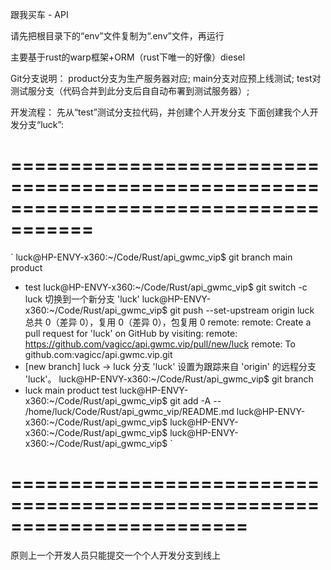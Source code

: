 跟我买车 - API

请先把根目录下的“env”文件复制为“.env”文件，再运行

主要基于rust的warp框架+ORM（rust下唯一的好像）diesel

Git分支说明：
product分支为生产服务器对应;
main分支对应预上线测试; 
test对测试服分支（代码合并到此分支后自自动布署到测试服务器）;

开发流程：
先从“test”测试分支拉代码，并创建个人开发分支
下面创建我个人开发分支“luck”:
# =====================================================================================
`
luck@HP-ENVY-x360:~/Code/Rust/api_gwmc_vip$ git branch
  main
  product
* test
luck@HP-ENVY-x360:~/Code/Rust/api_gwmc_vip$ git switch -c luck
切换到一个新分支 'luck'
luck@HP-ENVY-x360:~/Code/Rust/api_gwmc_vip$ git push --set-upstream origin luck
总共 0（差异 0），复用 0（差异 0），包复用 0
remote: 
remote: Create a pull request for 'luck' on GitHub by visiting:
remote:      https://github.com/vagicc/api.gwmc.vip/pull/new/luck
remote: 
To github.com:vagicc/api.gwmc.vip.git
 * [new branch]      luck -> luck
分支 'luck' 设置为跟踪来自 'origin' 的远程分支 'luck'。
luck@HP-ENVY-x360:~/Code/Rust/api_gwmc_vip$ git branch
* luck
  main
  product
  test
luck@HP-ENVY-x360:~/Code/Rust/api_gwmc_vip$ git add -A -- /home/luck/Code/Rust/api_gwmc_vip/README.md
luck@HP-ENVY-x360:~/Code/Rust/api_gwmc_vip$
luck@HP-ENVY-x360:~/Code/Rust/api_gwmc_vip$
luck@HP-ENVY-x360:~/Code/Rust/api_gwmc_vip$
`
# ========================================================================
原则上一个开发人员只能提交一个个人开发分支到线上

